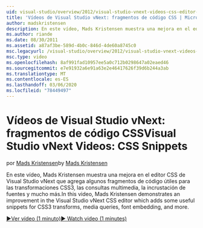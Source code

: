 ```yaml
---
uid: visual-studio/overview/2012/visual-studio-vnext-videos-css-editor-snippets
title: 'Vídeos de Visual Studio vNext: fragmentos de código CSS | Microsoft Docs'
author: madskristensen
description: En este vídeo, Mads Kristensen muestra una mejora en el editor CSS de Visual Studio vNext que agrega algunos fragmentos de código útiles para transformaciones CSS3, media q...
ms.author: riande
ms.date: 08/30/2011
ms.assetid: a87af3be-589d-4b0c-846d-4de60a8745c0
msc.legacyurl: /visual-studio/overview/2012/visual-studio-vnext-videos-css-editor-snippets
msc.type: video
ms.openlocfilehash: 8af991fad10957ee5a0c712b0298647a02eaed46
ms.sourcegitcommit: e7e91932a6e91a63e2e46417626f39d6b244a3ab
ms.translationtype: MT
ms.contentlocale: es-ES
ms.lasthandoff: 03/06/2020
ms.locfileid: "78449497"
---
```

# <a name="visual-studio-vnext-videos-css-snippets"></a><span data-ttu-id="74ca3-103">Vídeos de Visual Studio vNext: fragmentos de código CSS</span><span class="sxs-lookup"><span data-stu-id="74ca3-103">Visual Studio vNext Videos: CSS Snippets</span></span>

<span data-ttu-id="74ca3-104">por [Mads Kristensen](https://github.com/madskristensen)</span><span class="sxs-lookup"><span data-stu-id="74ca3-104">by [Mads Kristensen](https://github.com/madskristensen)</span></span>

<span data-ttu-id="74ca3-105">En este vídeo, Mads Kristensen muestra una mejora en el editor CSS de Visual Studio vNext que agrega algunos fragmentos de código útiles para las transformaciones CSS3, las consultas multimedia, la incrustación de fuentes y mucho más.</span><span class="sxs-lookup"><span data-stu-id="74ca3-105">In this video, Mads Kristensen demonstrates an improvement in the Visual Studio vNext CSS editor which adds some useful snippets for CSS3 transforms, media queries, font embedding, and more.</span></span>

[<span data-ttu-id="74ca3-106">&#9654;Ver vídeo (1 minuto)</span><span class="sxs-lookup"><span data-stu-id="74ca3-106">&#9654; Watch video (1 minutes)</span></span>](https://channel9.msdn.com/Blogs/ASP-NET-Site-Videos/visual-studio-vnext-videos-css-editor-snippets)
